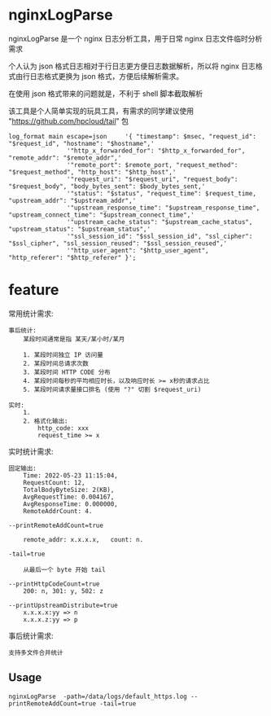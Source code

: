 # nginxLogParse

nginxLogParse 是一个 nginx 日志分析工具，用于日常 nginx 日志文件临时分析需求

个人认为 json 格式日志相对于行日志更方便日志数据解析，所以将 nginx 日志格式由行日志格式更换为 json 格式，方便后续解析需求。

在使用 json 格式带来的问题就是，不利于 shell 脚本截取解析

该工具是个人简单实现的玩具工具，有需求的同学建议使用 "https://github.com/hpcloud/tail" 包


```
log_format main escape=json     '{ "timestamp": $msec, "request_id": "$request_id", "hostname": "$hostname",'
                '"http_x_forwarded_for": "$http_x_forwarded_for", "remote_addr": "$remote_addr",'
                '"remote_port": $remote_port, "request_method": "$request_method", "http_host": "$http_host",'
                '"request_uri": "$request_uri", "request_body": "$request_body", "body_bytes_sent": $body_bytes_sent,'
                '"status": "$status", "request_time": $request_time, "upstream_addr": "$upstream_addr",'
                '"upstream_response_time": "$upstream_response_time", "upstream_connect_time": "$upstream_connect_time",'
                '"upstream_cache_status": "$upstream_cache_status", "upstream_status": "$upstream_status",'
                '"ssl_session_id": "$ssl_session_id", "ssl_cipher": "$ssl_cipher", "ssl_session_reused": "$ssl_session_reused",'
                '"http_user_agent": "$http_user_agent", "http_referer": "$http_referer" }';
```

 
# feature

常用统计需求:

    事后统计:
        某段时间通常是指 某天/某小时/某月
        
        1. 某段时间独立 IP 访问量
        2. 某段时间总请求次数
        3. 某段时间 HTTP CODE 分布
        4. 某段时间每秒的平均相应时长，以及响应时长 >= x秒的请求占比
        5. 某段时间请求量接口排名 (使用 "?" 切割 $request_uri)
        
    实时:
        1. 
        2. 格式化输出:
            http_code: xxx
            request_time >= x
            
        
        
实时统计需求:

    固定输出:
        Time: 2022-05-23 11:15:04, 
        RequestCount: 12, 
        TotalBodyByteSize: 2(KB), 
        AvgRequestTime: 0.004167, 
        AvgResponseTime: 0.000000, 
        RemoteAddrCount: 4.
    
    --printRemoteAddCount=true
    
        remote_addr: x.x.x.x,	count: n.

    -tail=true
        
        从最后一个 byte 开始 tail
        
    --printHttpCodeCount=true
        200: n, 301: y, 502: z

    --printUpstreamDistribute=true
        x.x.x.x:yy => n
        x.x.x.z:yy => p
    
    
事后统计需求:

    支持多文件合并统计


## Usage

`nginxLogParse  -path=/data/logs/default_https.log --printRemoteAddCount=true -tail=true`




